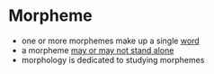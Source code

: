# Morpheme

- one or more morphemes make up a single [word](words.md)
- a morpheme [may or may not stand alone](bound-vs-free-morphemes.md)
- morphology is dedicated to studying morphemes

